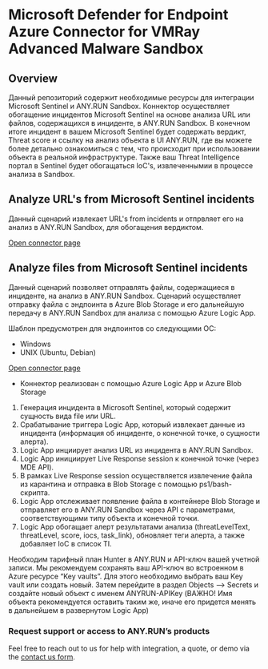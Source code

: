 # Microsoft Defender for Endpoint Azure Connector for VMRay Advanced Malware Sandbox

## Overview

Данный репозиторий содержит необходимые ресурсы для интеграции Microsoft Sentinel и ANY.RUN Sandbox.
Коннектор осуществляет обогащение инцидентов Microsoft Sentinel на основе анализа URL или файлов, содержащихся в инциденте, в ANY.RUN Sandbox.
В конечном итоге инцидент в вашем Microsoft Sentinel будет содержать вердикт, Threat score и ссылку на анализ объекта в UI ANY.RUN, где вы можете более детально ознакомиться с тем, что происходит при использовании объекта в реальной инфраструктуре.
Также ваш Threat Intelligence портал в Sentinel будет обогащаться IoC's, извлеченнымии в процессе анализа в Sandbox.

## Analyze URL's from Microsoft Sentinel incidents

Данный сценарий извлекает URL's from incidents и отпрвляет его на анализ в ANY.RUN Sandbox, для обогащения вердиктом.

[Open connector page](https://github.com/rollehfoh/ANY.RUN/tree/main/connectors/Microsoft/MS%20Sentinel%20SIEM-SOAR/ANYRUN-Sandbox-URL)

## Analyze files from Microsoft Sentinel incidents

Данный сценарий позволяет отправлять файлы, содержащиеся в инциденте, на анализ в ANY.RUN Sandbox. 
Сценарий осуществляет отправку файла с эндпоинта в Azure Blob Storage и его дальнейшую передачу в ANY.RUN Sandbox для анализа с помощью Azure Logic App.

Шаблон предусмотрен для эндпоинтов со следующими ОС:
 - Windows
 - UNIX (Ubuntu, Debian)

[Open connector page]()

- Коннектор реализован с помощью Azure Logic App и Azure Blob Storage
 1. Генерация инцидента в Microsoft Sentinel, который содержит сущность вида file или URL.
 2. Срабатывание триггера Logic App, который извлекает данные из инцидента (информация об инциденте, о конечной точке, о сущности алерта).
 3. Logic App инциирует анализ URL из инцидента в ANY.RUN Sandbox.
 4. Logic App инициирует Live Response session к конечной точке (через MDE API).
 5. В рамках Live Response session осуществляется извлечение файла из карантина и отправка в Blob Storage с помощью ps1/bash-скрипта.
 6. Logic App отслеживает появление файла в контейнере Blob Storage и отправляет его в ANY.RUN Sandbox через API с параметрами, соответствующими типу объекта и конечной точки.
 7. Logic App обогащает алерт результатами анализа (threatLevelText, threatLevel, score, iocs, task_link), обновляет теги алерта, а также добавляет IoC в список TI.

Необходим тарифный план Hunter в ANY.RUN и API-ключ вашей учетной записи. 
Мы рекомендуем сохранять ваш API-ключ во встроенном в Azure ресурсе “Key vaults”. 
Для этого необходимо выбрать ваш Key vault или создать новый. 
Затем перейдите в раздел Objects --> Secrets и создайте новый объект с именем ANYRUN-APIKey 
(ВАЖНО! Имя объекта рекомендуется оставить таким же, иначе его придется менять в дальнейшем в развернутом Logic App) 

### Request support or access to ANY.RUN’s products 

Feel free to reach out to us for help with integration, a quote, or demo via the [contact us form](https://app.any.run/contact-us/?utm_source=anyrungithub&utm_medium=documentation&utm_campaign=opencti_main&utm_content=linktocontactus). 
